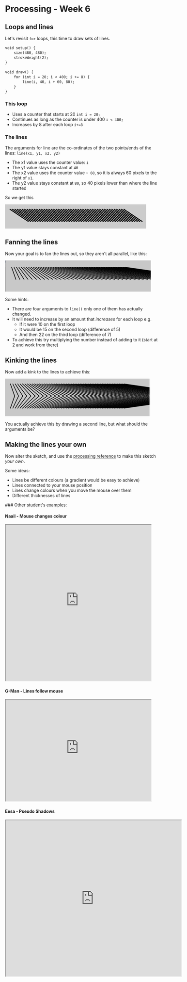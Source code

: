 # Processing - Week 6

## Loops and lines

Let's revisit `for` loops, this time to draw sets of lines.

	void setup() {
		size(480, 480);
		strokeWeight(2);
	}

	void draw() {
		for (int i = 20; i < 400; i += 8) {
			line(i, 40, i + 60, 80);
		}
	}

### This loop 

- Uses a counter that starts at 20 `int i = 20;`
- Continues as long as the counter is under 400 `i < 400;`
- Increases by 8 after each loop `i+=8`

### The lines

The arguments for line are the co-ordinates of the two points/ends of the lines: `line(x1, y1, x2, y2)`

- The x1 value uses the counter value: `i`
- The y1 value stays constant at `40`
- The x2 value uses the counter value `+ 60`, so it is always 60 pixels to the right of `x1`.
- The y2 value stays constant at `80`, so 40 pixels lower than where the line started

So we get this

![](images/lines1.png)

## Fanning the lines

Now your goal is to fan the lines out, so they aren't all parallel, like this:

![](images/lines2.png)

Some hints:

- There are four arguments to `line()` only one of them has actually changed.
- It will need to increase by an amount that *increases* for each loop e.g.
	- If it were 10 on the first loop
	- It would be 15 on the second loop (difference of 5)
	- And then 22 on the third loop (difference of 7)
- To achieve this try multiplying the number instead of adding to it (start at 2 and work from there)

## Kinking the lines

Now add a kink to the lines to achieve this:

![](images/lines3.png)

You actually achieve this by drawing a second line, but what should the arguments be?

## Making the lines your own

Now alter the sketch, and use the [processing reference](http://processingjs.org/reference/) to make this sketch *your own*. 

Some ideas:

- Lines be different colours (a gradient would be easy to achieve)
- Lines connected to your mouse position
- Lines change colours when you move the mouse over them
- Different thicknesses of lines

### Other student's examples:

#### Naail - Mouse changes colour

<iframe id='ifr' width='480' height='515' scrolling='no' style='background: url(http://clsb.processingtogether.com/static/img/jun09/pad/connectingbar.gif) no-repeat center 60px;' src='http://clsb.processingtogether.com/sp/pad/iframe/ro.9mwwbtBM2n2eja/rev.463?autostart=0'></iframe>

#### G-Man - Lines follow mouse

<iframe id='ifr' width='480' height='335' scrolling='no' style='background: url(http://clsb.processingtogether.com/static/img/jun09/pad/connectingbar.gif) no-repeat center 60px;' src='http://clsb.processingtogether.com/sp/pad/iframe/ro.9f6GiaNfwM2FEh/rev.163?autostart=0'></iframe>

#### Eesa - Pseudo Shadows

<iframe id='ifr' width='580' height='515' scrolling='no' style='background: url(http://clsb.processingtogether.com/static/img/jun09/pad/connectingbar.gif) no-repeat center 60px;' src='http://clsb.processingtogether.com/sp/pad/iframe/ro.9nWX-TvIM3r8N6/rev.408?autostart=0'></iframe>